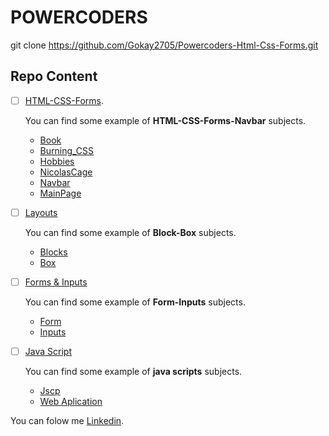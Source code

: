 # POWERCODERS
git clone https://github.com/Gokay2705/Powercoders-Html-Css-Forms.git
## Repo Content
- [ ] [HTML-CSS-Forms](/01.02-html/).

    You can find some example of **HTML-CSS-Forms-Navbar** subjects.

    - [Book](/01.02-html/book.html)
    - [Burning_CSS](/01.02-html/burningcss.html)
    - [Hobbies](/01.02-html/hobbies.html)
    - [NicolasCage](/01.02-html/NicolasCage.html)
    - [Navbar](/01.02-html/navbar.html)
    - [MainPage](/01.02-html/index.html)
- [ ] [Layouts](/3-layout/)

    You can find some example of **Block-Box** subjects.

    - [Blocks](/3-layout/blog-begin/)
    - [Box](/3-layout/boxmodel/)
- [ ] [Forms & Inputs](/4-forms/)

    You can find some example of **Form-Inputs** subjects.

    - [Form](/4-forms/begin/)
    - [Inputs](/4-forms/exersices%20for%20Forms%20and%20Input/)
- [ ] [Java Script](/6.7-Jvscp/)

    You can find some example of **java scripts** subjects.

    - [Jscp](/6.7-Jvscp/6-javaspc/)
    - [Web Aplication](/6.7-Jvscp/7-javaWeb/)


You can folow me [Linkedin](https://www.linkedin.com/in/m-goekce-a-13a3151b2/).